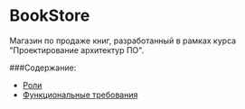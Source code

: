 BookStore
=========

Магазин по продаже книг, разработанный в рамках курса "Проектирование архитектур ПО".

###Содержание:
* [Роли](https://github.com/Snowball239/BookStore/wiki/%D0%A0%D0%BE%D0%BB%D0%B8)
* [Функциональные требования](https://github.com/Snowball239/BookStore/wiki/%D0%A4%D1%83%D0%BD%D0%BA%D1%86%D0%B8%D0%BE%D0%BD%D0%B0%D0%BB%D1%8C%D0%BD%D1%8B%D0%B5-%D1%82%D1%80%D0%B5%D0%B1%D0%BE%D0%B2%D0%B0%D0%BD%D0%B8%D1%8F)
